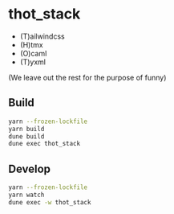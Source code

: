 # thot_stack

- (T)ailwindcss
- (H)tmx
- (O)caml
- (T)yxml

(We leave out the rest for the purpose of funny)

## Build
```bash
yarn --frozen-lockfile
yarn build
dune build
dune exec thot_stack
```

## Develop
```bash
yarn --frozen-lockfile
yarn watch
dune exec -w thot_stack
```

